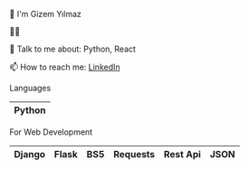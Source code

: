 👋 I'm Gizem Yılmaz

👩‍💻 <Python Web Developer>
  
💬 Talk to me about: Python, React

📫 How to reach me: [LinkedIn](https://www.linkedin.com/in/gizem-y-a38340122/)

Languages

| Python |
| :---: |

For Web Development

| Django | Flask | BS5 | Requests | Rest Api | JSON |
| :---: | :---: | :---: | :---: | :---: | :---: |
